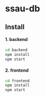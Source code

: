 # ssau-db
## Install
#### 1. backend
```bash
cd backend
npm install
npm start
```
#### 2. frontend
```bash
cd frontend
npm install
npm start
```